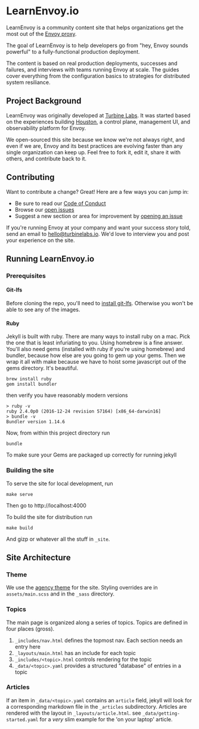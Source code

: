 # LearnEnvoy.io

LearnEnvoy is a community content site that helps organizations get the most out
of the [Envoy proxy](https://envoyproxy.github.io).

The goal of LearnEnvoy is to help developers go from "hey, Envoy sounds
powerful" to a fully-functional production deployment.

The content is based on real production deployments, successes and failures, and
interviews with teams running Envoy at scale. The guides cover everything from
the configuration basics to strategies for distributed system resiliance.

## Project Background

LearnEnvoy was originally developed at [Turbine
Labs](https://www.turbinelabs.io). It was started based on the experiences
building [Houston](https://www.turbinelabs.io/product), a control plane,
management UI, and observability platform for Envoy.

We open-sourced this site because we know we're not always right, and even if we
are, Envoy and its best practices are evolving faster than any single
organization can keep up. Feel free to fork it, edit it, share it with others,
and contribute back to it.

## Contributing

Want to contribute a change? Great! Here are a few ways you can jump in:

 - Be sure to read our [Code of Conduct](CODE_OF_CONDUCT.md)
 - Browse our [open issues](https://github.com/turbinelabs/learnenvoy/issues)
 - Suggest a new section or area for improvement by
   [opening an issue](https://github.com/turbinelabs/learnenvoy/issues/new)

If you're running Envoy at your company and want your success story told, send
an email to hello@turbinelabs.io. We'd love to interview you and post your
experience on the site.

## Running LearnEnvoy.io

### Prerequisites

#### Git-lfs

Before cloning the repo, you'll need to [install git-lfs](https://git-lfs.github.com/).
Otherwise you won't be able to see any of the images.

#### Ruby

Jekyll is built with ruby. There are many ways to install ruby on a
mac. Pick the one that is least infuriating to you. Using homebrew is a
fine answer. You'll also need gems (installed with ruby if you're
using homebrew) and bundler, because how else are you going to gem
up your gems. Then we wrap it all with make because we have to hoist some
javascript out of the gems directory. It's beautiful.


```shell
brew install ruby
gem install bundler
```

then verify you have reasonably modern versions

```shell
> ruby -v
ruby 2.4.0p0 (2016-12-24 revision 57164) [x86_64-darwin16]
> bundle -v
Bundler version 1.14.6
```

Now, from within this project directory run

```shell
bundle
```

To make sure your Gems are packaged up correctly for running jekyll

### Building the site

To serve the site for local development, run

```
make serve
```

Then go to http://localhost:4000

To build the site for distribution run

```shell
make build
```

And gizp or whatever all the stuff in `_site`.

## Site Architecture

### Theme

We use the [agency theme](https://github.com/y7kim/agency-jekyll-theme) for the
site. Styling overrides are in `assets/main.scss` and in the `_sass` directory.

### Topics

The main page is organized along a series of topics. Topics are defined in four
places (gross).

1. `_includes/nav.html` defines the topmost nav. Each section needs an entry
   here
2. `_layouts/main.html` has an include for each topic
3. `_includes/<topic>.html` controls rendering for the topic
4. `_data/<topic>.yaml` provides a structured "database" of entries in a topic

### Articles

If an item in `_data/<topic>.yaml` contains an `article` field, jekyll will look
for a corresponding markdown file in the `_articles` subdirectory. Articles are
rendered with the layout in `_layouts/article.html`. see
`_data/getting-started.yaml` for a _very_ slim example for the 'on your laptop'
article.

